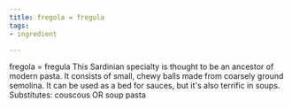 ```yaml
---
title: fregola = fregula
tags:
- ingredient

---
```

fregola = fregula This Sardinian specialty is thought to be an ancestor of modern pasta. It consists of small, chewy balls made from coarsely ground semolina. It can be used as a bed for sauces, but it's also terrific in soups. Substitutes: couscous OR soup pasta
